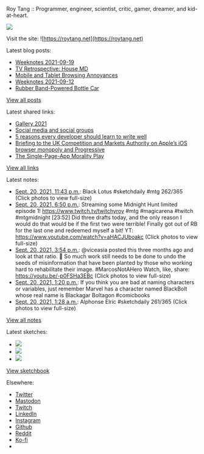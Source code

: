 Roy Tang :: Programmer, engineer, scientist, critic, gamer, dreamer, and kid-at-heart.

![](https://roytang.net/static/img/profile.jpg)

Visit the site: ![https://roytang.net](https://roytang.net)

Latest blog posts:

- [Weeknotes 2021-09-19](https://roytang.net/2021/09/weeknotes-2021-09-19/)
- [TV Retrospective: House MD](https://roytang.net/2021/09/house/)
- [Mobile and Tablet Browsing Annoyances](https://roytang.net/2021/09/mobile-tablet-annoyances/)
- [Weeknotes 2021-09-12](https://roytang.net/2021/09/weeknotes-2021-09-12/)
- [Rubber Band-Powered Bottle Car](https://roytang.net/2021/09/rubber-band-bottle-car/)

[View all posts](https://roytang.net/blog)

Latest shared links:

- [Gallery 2021](https://roytang.net/2021/09/gallery-2021/)
- [Social media and social groups](https://roytang.net/2021/09/social-media-and-social-groups/)
- [5 reasons every developer should learn to write well](https://roytang.net/2021/09/5-reasons-every-developer-should-learn-to-write-well/)
- [Briefing to the UK Competition and Markets Authority on Apple’s iOS browser monopoly and Progressive](https://roytang.net/2021/09/e70d9944158e48f21f45880e61981adc/)
- [The Single-Page-App Morality Play](https://roytang.net/2021/09/the-single-page-app-morality-play/)

[View all links](https://roytang.net/links)

Latest notes:

- [Sept. 20, 2021, 11:43 p.m.](https://roytang.net/2021/09/1439978495333920771/): Black Lotus #sketchdaily #mtg 262/365 (Click photos to view full-size)
- [Sept. 20, 2021, 6:50 p.m.](https://roytang.net/2021/09/1439904837718712323/): Streaming some Midnight Hunt limited episode 1! https://www.twitch.tv/twitchyroy #mtg #magicarena #twitch #mtgmidnight [23:52] Did three drafts today, and the only reason I would do that would be if the first two were terrible! Finally got out of RB for the last one and redeemed myself a bit! YT: https://www.youtube.com/watch?v=aHACJUboakc (Click photos to view full-size)
- [Sept. 20, 2021, 3:54 p.m.](https://roytang.net/2021/09/1439860389790076928/): @viceasia posted this three months ago and look at that ratio. 😬 So much work still needs to be done to undo the seeds of misinformation that have been planted by those who working hard to rehabilitate their image. #MarcosNotAHero Watch, like, share: https://youtu.be/-p0FSHa3EBc (Click photos to view full-size)
- [Sept. 20, 2021, 1:20 p.m.](https://roytang.net/2021/09/1439821721385652225/): If you think you are bad at naming characters or variables, just remember Marvel has a character named BlackBolt whose real name is Blackagar Boltagon #comicbooks
- [Sept. 20, 2021, 1:28 a.m.](https://roytang.net/2021/09/1439642543591878667/): Alphonse Elric #sketchdaily 261/365 (Click photos to view full-size)

[View all notes](https://roytang.net/notes)

Latest sketches:


- ![](https://roytang.net/media/cache/ad/df/addfca2bf2e289a58e8e4797215760ec.jpg)
- ![](https://roytang.net/media/cache/de/76/de765f9e3b21140d300794780cc37653.jpg)
- ![](https://roytang.net/media/cache/79/72/79728a27df4540aa221531028128678e.jpg)

[View sketchbook](https://roytang.net/albums/sketchbook)


Elsewhere:

- [Twitter](https://twitter.com/roytang)
- [Mastodon](https://mastodon.technology/@roytang)
- [Twitch](https://twitch.tv/twitchyroy)
- [LinkedIn](https://www.linkedin.com/in/roytang)
- [Instagram](https://instagram.com/roytang0400)
- [Github](https://github.com/roytang)
- [Reddit](https://reddit.com/u/hungryroy)
- [Ko-fi](https://ko-fi.com/roytang)
- [](mailto:hello@roytang.net)